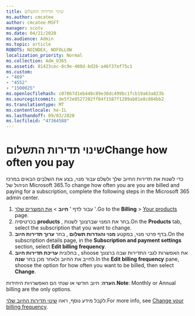 ```yaml
---
title: שינוי תדירות התשלום
ms.author: cmcatee
author: cmcatee-MSFT
manager: scotv
ms.date: 04/21/2020
ms.audience: Admin
ms.topic: article
ROBOTS: NOINDEX, NOFOLLOW
localization_priority: Normal
ms.collection: Adm_O365
ms.assetid: 81423cec-8c9e-408d-bd26-a46f37ef75c1
ms.custom:
- "469"
- "4552"
- "1500025"
ms.openlocfilehash: c07867d1eb448c89e30dc499bc1fcb19a63a823b
ms.sourcegitcommit: de5f2e8527202ff04f1587f1289ab81e8c804bb2
ms.translationtype: MT
ms.contentlocale: he-IL
ms.lasthandoff: 09/03/2020
ms.locfileid: "47364588"
---
```

# <a name="change-how-often-you-pay"></a><span data-ttu-id="432b2-102">שינוי תדירות התשלום</span><span class="sxs-lookup"><span data-stu-id="432b2-102">Change how often you pay</span></span>

<span data-ttu-id="432b2-103">כדי לשנות את תדירות החיוב שלך ולשלם עבור מנוי, בצע את השלבים הבאים במרכז הניהול של Microsoft 365.</span><span class="sxs-lookup"><span data-stu-id="432b2-103">To change how often you are you are billed and paying for a subscription, complete the following steps in the Microsoft 365 admin center.</span></span>

1. <span data-ttu-id="432b2-104">עבור לדף ' **חיוב**  >  [את המוצרים שלך](https://go.microsoft.com/fwlink/p/?linkid=842054) '.</span><span class="sxs-lookup"><span data-stu-id="432b2-104">Go to the **Billing** > [Your products](https://go.microsoft.com/fwlink/p/?linkid=842054) page.</span></span>
2. <span data-ttu-id="432b2-105">בכרטיסיה **products** , בחר את המנוי שברצונך לשנות.</span><span class="sxs-lookup"><span data-stu-id="432b2-105">On the **Products** tab, select the subscription that you want to change.</span></span> 
3. <span data-ttu-id="432b2-106">בדף פרטי מנוי, במקטע **מנוי והגדרות תשלום** , בחר **ערוך תדירות חיוב**.</span><span class="sxs-lookup"><span data-stu-id="432b2-106">On the subscription details page, in the **Subscription and payment settings** section, select **Edit billing frequency**.</span></span>
4. <span data-ttu-id="432b2-107">בחלונית **עריכת תדירות חיוב** , shoose את האפשרות לגבי התדירות שבה ברצונך לחייב את החיוב ולאחר מכן בחר **שנה**.</span><span class="sxs-lookup"><span data-stu-id="432b2-107">In the **Edit billing frequency** pane, shoose the option for how often you want to be billed, then select **Change**.</span></span>

<span data-ttu-id="432b2-108">**הערה**: חיוב חודשי או שנתי הם האפשרויות היחידות.</span><span class="sxs-lookup"><span data-stu-id="432b2-108">**Note**: Monthly or Annual billing are the only options.</span></span>

<span data-ttu-id="432b2-109">לקבל מידע נוסף, ראה [שינוי תדירות החיוב שלך](https://docs.microsoft.com/microsoft-365/commerce/billing-and-payments/change-payment-frequency).</span><span class="sxs-lookup"><span data-stu-id="432b2-109">For more info, see [Change your billing frequency](https://docs.microsoft.com/microsoft-365/commerce/billing-and-payments/change-payment-frequency).</span></span>
